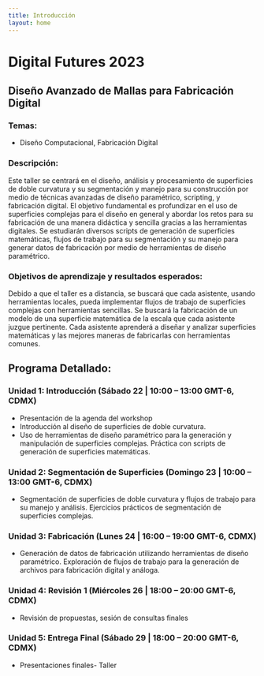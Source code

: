 ```yaml
---
title: Introducción
layout: home
---
```


# Digital Futures 2023
## Diseño Avanzado de Mallas para Fabricación Digital
### Temas:
- Diseño Computacional, Fabricación Digital
### Descripción:
Este taller se centrará en el diseño, análisis y procesamiento de superficies de doble curvatura y su segmentación y manejo para su construcción por medio de técnicas avanzadas de diseño paramétrico, scripting, y fabricación digital. El objetivo fundamental es profundizar en el uso de superficies complejas para el diseño en general y abordar los retos para su fabricación de una manera didáctica y sencilla gracias a las herramientas digitales. 
Se estudiarán diversos scripts de generación de superficies matemáticas, flujos de trabajo para su segmentación y su manejo para generar datos de fabricación por medio de herramientas de diseño paramétrico. 
### Objetivos de aprendizaje y resultados esperados:
Debido a que el taller es a distancia, se buscará que cada asistente, usando herramientas locales, pueda implementar flujos de trabajo de superficies complejas con herramientas sencillas. Se buscará la fabricación de un modelo de una superficie matemática de la escala que cada asistente juzgue pertinente. 
Cada asistente aprenderá a diseñar y analizar superficies matemáticas y las mejores maneras de fabricarlas con herramientas comunes. 
## Programa Detallado:
### Unidad 1: Introducción (Sábado 22 | 10:00 – 13:00 GMT-6, CDMX)
- Presentación de la agenda del workshop
- Introducción al diseño de superficies de doble curvatura.
- Uso de herramientas de diseño paramétrico para la generación y manipulación de superficies complejas. Práctica con scripts de generación de superficies matemáticas.
### Unidad 2: Segmentación de Superficies (Domingo 23 | 10:00 – 13:00 GMT-6, CDMX)
- Segmentación de superficies de doble curvatura y flujos de trabajo para su manejo y análisis. Ejercicios prácticos de segmentación de superficies complejas.
### Unidad 3: Fabricación (Lunes 24 | 16:00 – 19:00 GMT-6, CDMX)
- Generación de datos de fabricación utilizando herramientas de diseño paramétrico. Exploración de flujos de trabajo para la generación de archivos para fabricación digital y análoga.
### Unidad 4: Revisión 1 (Miércoles 26 | 18:00 – 20:00 GMT-6, CDMX)
- Revisión de propuestas, sesión de consultas finales
### Unidad 5: Entrega Final (Sábado 29 | 18:00 – 20:00 GMT-6, CDMX)
- Presentaciones finales- Taller
